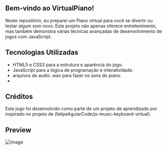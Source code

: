 ## Bem-vindo ao VirtualPiano! 
Neste repositório, eu preparei um Piano virtual para você se divertir ou testar algum som novo. Este projeto não apenas oferece entretenimento, mas também demonstra várias técnicas avançadas de desenvolvimento de jogos com JavaScript.

## Tecnologias Utilizadas
* HTML5 e CSS3 para a estrutura e aparência do jogo.
* JavaScript para a lógica de programação e interatividade.
* arquivos de audio .wav para fazer os sons do piano.
* 

## Créditos
Este jogo foi desenvolvido como parte de um projeto de aprendizado por inspirado no projeto de (felipeAguiarCode/js-music-keyboard-virtual).

## Preview
![image](https://github.com/Tuttiz/VirtualPiano/assets/130777030/3687e1be-ea0d-49f4-8f37-4138a5a1caa6)
